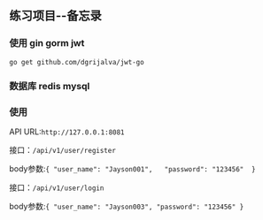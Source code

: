 ## 练习项目--备忘录

### 使用 gin  gorm  jwt

`go get github.com/dgrijalva/jwt-go`

### 数据库 redis  mysql 


### 使用

API URL:`http://127.0.0.1:8081`

接口：`/api/v1/user/register`

body参数:`{
        "user_name": "Jayson001",  
        "password": "123456" 
         }`
    
接口：`/api/v1/user/login`   

body参数:`{
            "user_name": "Jayson003",
            "password": "123456"
        }` 